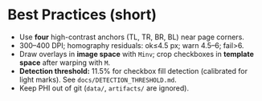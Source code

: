 # Best Practices (short)
- Use **four** high-contrast anchors (TL, TR, BR, BL) near page corners.
- 300–400 DPI; homography residuals: ok≤4.5 px; warn 4.5–6; fail>6.
- Draw overlays in **image space** with `Minv`; crop checkboxes in **template space** after warping with `M`.
- **Detection threshold:** 11.5% for checkbox fill detection (calibrated for light marks). See `docs/DETECTION_THRESHOLD.md`.
- Keep PHI out of git (`data/`, `artifacts/` are ignored).
